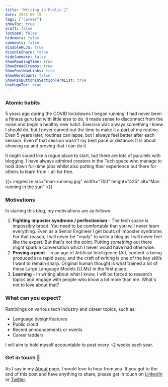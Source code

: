 ```yaml
---
title: "Writing in Public 📝"
date: 2025-06-15
tags: ["career"]
showToc: true
draft: false
TocOpen: false
hidemeta: false
comments: false
disableHLJS: true
disableShare: false
hideSummary: false
ShowReadingTime: true
ShowBreadCrumbs: true
ShowPostNavLinks: true
ShowWordCount: false
ShowRssButtonInSectionTermList: true
UseHugoToc: true
---
```


### Atomic habits

5 years ago during the COVID lockdowns I began running. I had never been a fitness guru but with little else to do, it made sense to disconnect from the noise and begin a healthy new habit. Exercise was always something I knew I should do, but I never carved out the time to make it a part of my routine. Even 5 years later, routines can lapse, but I always feel better after each session. Even if that session wasn't my best pace or distance. It is about showing up and proving that I can do it.

It might sound like a rogue place to start, but there are lots of parallels with blogging. I have always admired creators in the Tech space who manage to hold down full-time jobs whilst also putting their experience out there for others to learn from - all for free. 

{{< imgresize src="man-running.jpg" width="700" height="425" alt="Man running in the sun" >}}

### Motivations

In starting this blog, my motiviations are as follows:

1. **Fighting imposter syndrome / perfectionism** - The tech space is impossibly broad. You need to be comfortable that you will never learn everything. Even as a Senior Engineer I get bouts of imposter syndrome. For that reason, I will never be "ready" to write a blog as I will never feel like the expert. But that's not the point. Putting _something_ out there might spark a conversation which I never would have had otherwise.
1. **Proving a point** - In an age of Artificial Intelligence (AI), content is being produced at a rapid pace, and the craft of writing is one of the key skills I want to remain sharp. Original human thought is what trained a lot of these Large Language Models (LLMs) in the first place.    
1. **Learning** - In writing about what I know, I will be forced to research topics and engage with people who know a lot more than me. What's not to love about that?

### What can you expect? 
Ramblings on various tech industry and career topics, such as:
- Language design/features
- Public cloud
- Recent announcements or events
- Career ladders

I will aim to hold myself accountable to post every ~2 weeks each year. 

### Get in touch 📧
As I say in my [About](../../about/) page, I would love to hear from you. If you got to the end of this post and have anything to share, please get in touch on [LinkedIn](https://www.linkedin.com/in/c-j-davies/) or [Twitter](https://x.com/c_davies21).
